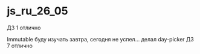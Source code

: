 # js_ru_26_05
ДЗ 1 отлично

Immutable буду изучать завтра, сегодня не успел... делал day-picker
ДЗ 7 отлично
